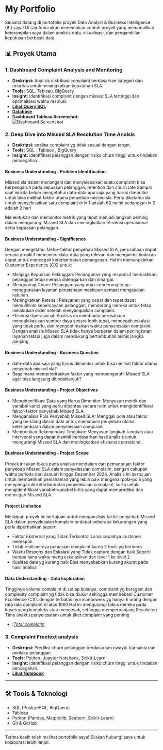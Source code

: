 # My Portfolio

Selamat datang di portofolio proyek Data Analyst & Business Intelligence (BI) saya! Di sini Anda akan menemukan contoh proyek yang menampilkan keterampilan saya dalam analisis data, visualisasi, dan pengambilan keputusan berbasis data.

## 📊 Proyek Utama

### 1. Dashboard Complaint Analysis and Monitoring
- **Deskripsi:** Analisis distribusi complaint berdasarkan kategori dan prioritas untuk meningkatkan kepatuhan SLA.
- **Tools:** SQL, Tableau, BigQuery
- **Insight:** Identifikasi complaint dengan missed SLA tertinggi dan optimalisasi waktu resolusi.
- **[Lihat Query SQL](https://github.com/alfan351/my_protofolio/blob/main/data_complaint.sql)**  
- **[Database](https://github.com/alfan351/my_protofolio/blob/main/database.csv)**
- **Dashboard Tableau Screenshot:**  
  ![Dashboard Screenshot](https://github.com/alfan351/my_protofolio/blob/main/Screenshot%202025-01-15%20at%2014.08.28.png)

### 2. Deep Dive into Missed SLA Resolution Time Analsis
- **Deskripsi:** analisa complaint yg tidak sesuai dengan target.
- **Tools:** SQL , Tablaue , BigQuery
- **Insight:** Identifikasi pelanggan dengan risiko churn tinggi untuk tindakan pencegahan .

#### Business Understanding - Problem Identification
Missed sla dalam menangani dan menyelesaikan suatu complaint bisa berpengaruh pada kepuasan pelanggan, retention dan churn rate
Sampai saat ini kita belum mengetahui data-data apa saja yang harus dimonitor untuk bisa melihat faktor utama penyebab missed sla. Perlu diketahui sla untuk menyelesaikan satu complaint di lv 1 adalah 60 menit sedangkan lv 2 adalah 2 hari

Menentukan dan memonitor metrik yang tepat menjadi langkah penting dalam mengurangi Missed SLA dan meningkatkan efisiensi operasional serta kepuasan pelanggan.

#### Business Understanding - Significance
Dengan mengetahui faktor-faktor penyebab Missed SLA, perusahaan dapat secara proaktif memonitor data-data yang relevan dan mengambil tindakan cepat untuk mencegah keterlambatan penanganan. Hal ini memungkinkan Customer Experience (CX) untuk:
- Menjaga Kepuasan Pelanggan: Penanganan yang responsif memastikan pelanggan tetap merasa didengarkan dan dihargai.
- Mengurangi Churn: Pelanggan yang puas cenderung tetap menggunakan layanan perusahaan meskipun sempat mengajukan keluhan.
- Meningkatkan Retensi: Pelayanan yang cepat dan tepat dapat memulihkan kepercayaan pelanggan, mendorong mereka untuk tetap melakukan order setelah menyampaikan complaint.
- Efisiensi Operasional: Analisis ini membantu perusahaan mengalokasikan sumber daya secara lebih tepat, mencegah eskalasi yang tidak perlu, dan mengoptimalkan waktu penyelesaian complaint.
Dengan analisis Missed SLA tidak hanya berperan dalam peningkatan layanan tetapi juga dalam mendukung pertumbuhan bisnis jangka panjang.

#### Business Understanding - Business Question
- data-data apa saja yang harus dimonitor untuk bisa melihat faktor utama penyebab missed sla?
- Bagaimana memprioritaskan faktor yang mempengaruhi Missed SLA agar bisa langsung ditindaklanjuti?

#### Business Understanding - Project Objectives
- Mengidentifikasi Data yang Harus Dimonitor: Menyusun metrik dan variabel kunci yang perlu dipantau secara rutin untuk mengidentifikasi faktor-faktor penyebab Missed SLA.
- Menganalisis Pola Penyebab Missed SLA: Menggali pola atau faktor yang berulang dalam data untuk memahami penyebab utama keterlambatan dalam penyelesaian complaint.
- Memberikan Rekomendasi Tindakan: Menyusun langkah-langkah atau intervensi yang dapat diambil berdasarkan hasil analisis untuk mengurangi Missed SLA dan meningkatkan efisiensi operasional.

#### Business Understanding - Project Scope
Proyek ini akan fokus pada analisis mendalam dan pemantauan faktor penyebab Missed SLA dalam penyelesaian complaint, dengan cakupan waktu  periode dari Januari hingga Desember 2024. Analisis ini bertujuan untuk memberikan pemahaman yang lebih baik mengenai pola-pola yang mempengaruhi keterlambatan penyelesaian complaint, serta untuk mengidentifikasi variabel-variabel kritis yang dapat memprediksi dan mencegah Missed SLA.

#### Project Limitation
Meskipun proyek ini bertujuan untuk menganalisis faktor penyebab Missed SLA dalam penyelesaian komplain terdapat beberapa kekurangan yang perlu diperhatikan seperti
- Faktor Eksternal yang Tidak Terkontrol Lama cepatnya customer merespon
- Tidak realtime nya pengisian complaint karna 2 tools yg berbeda
- Waktu Respons dan Eskalasi yang Tidak capture dengan baik Seperti berapa lama waktu meng eskalasikan dari level 1 ke level 2
- Kualitas data yg kurang baik Bisa menyebabkan kurang akurat pada hasil analisa

#### Data Understanding - Data Exploration 
Tingginya volume complaint di setiap bulanya, complaint yg beragam dan complexity complaint yg tidak bisa diukur sehingga membebani Customer Excellence (CX). dengan terbatas nya manpowers yg hanya 6 orang dengan rata rata complaint di atas 1000 Hal ini mengurangi fokus mereka pada kasus yang kompleks atau mendesak, sehingga memperpanjang Resolution Time (waktu penyelesaian) untuk tiket complaint yang penting
- !*[Total complaint](https://github.com/alfan351/my_protofolio/blob/main/Screenshot%202025-01-15%20at%2016.23.29.png)*


### 3. Complaint Freetext analysis 
- **Deskripsi:** Prediksi churn pelanggan berdasarkan riwayat transaksi dan perilaku pelanggan.
- **Tools:** Python, Jupyter Notebook, Scikit-Learn
- **Insight:** Identifikasi pelanggan dengan risiko churn tinggi untuk tindakan pencegahan.
- **[Lihat Notebook](https://github.com/alfan351/my_protofolio/blob/main/Freetext%20analsyt%20complaint.ipynb)**

---

## 🛠️ Tools & Teknologi
- SQL (PostgreSQL, BigQuery)
- Tableau
- Python (Pandas, Matplotlib, Seaborn, Scikit-Learn)
- Git & GitHub

---

Terima kasih telah melihat portofolio saya! Silakan hubungi saya untuk kolaborasi lebih lanjut.

